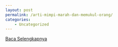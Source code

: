 ```yaml
---
layout: post
permalink: /arti-mimpi-marah-dan-memukul-orang/
categories:
    - Uncategorized
---
```


[Baca Selengkapnya](/08)